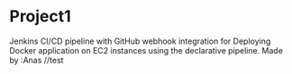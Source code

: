 # Project1
 Jenkins CI/CD pipeline with GitHub webhook integration for Deploying Docker application on EC2 instances using the declarative pipeline.
 Made by :Anas
//test